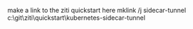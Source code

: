 make a link to the ziti quickstart here
mklink /j sidecar-tunnel c:\git\ziti\quickstart\kubernetes-sidecar-tunnel 

